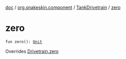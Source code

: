 [doc](../../index.md) / [org.snakeskin.component](../index.md) / [TankDrivetrain](index.md) / [zero](./zero.md)

# zero

`fun zero(): `[`Unit`](https://kotlinlang.org/api/latest/jvm/stdlib/kotlin/-unit/index.html)

Overrides [Drivetrain.zero](../-drivetrain/zero.md)

